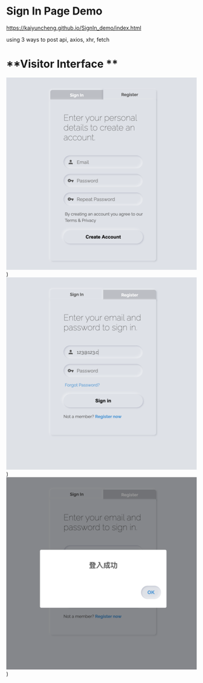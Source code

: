 # Sign In Page Demo

https://kaiyuncheng.github.io/SignIn_demo/index.html

using 3 ways to post api, axios, xhr, fetch

# **Visitor Interface **
![](img/login1.png))
![](img/login2.png))
![](img/login3.png))
